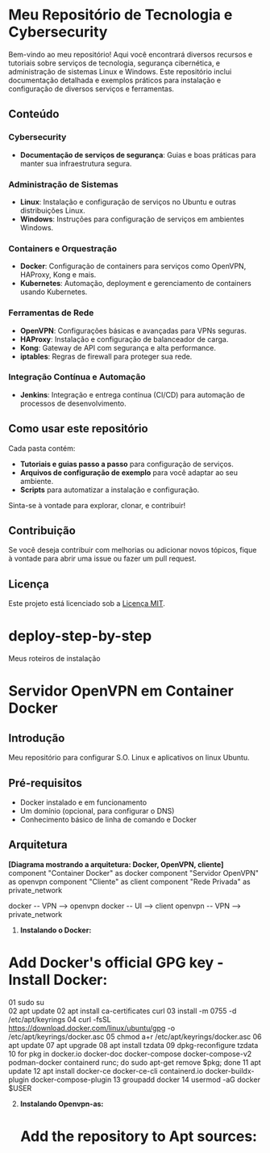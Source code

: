 


# Meu Repositório de Tecnologia e Cybersecurity

Bem-vindo ao meu repositório! Aqui você encontrará diversos recursos e tutoriais sobre serviços de tecnologia, segurança cibernética, e administração de sistemas Linux e Windows. Este repositório inclui documentação detalhada e exemplos práticos para instalação e configuração de diversos serviços e ferramentas.

## Conteúdo

### Cybersecurity
- **Documentação de serviços de segurança**: Guias e boas práticas para manter sua infraestrutura segura.
  
### Administração de Sistemas
- **Linux**: Instalação e configuração de serviços no Ubuntu e outras distribuições Linux.
- **Windows**: Instruções para configuração de serviços em ambientes Windows.

### Containers e Orquestração
- **Docker**: Configuração de containers para serviços como OpenVPN, HAProxy, Kong e mais.
- **Kubernetes**: Automação, deployment e gerenciamento de containers usando Kubernetes.

### Ferramentas de Rede
- **OpenVPN**: Configurações básicas e avançadas para VPNs seguras.
- **HAProxy**: Instalação e configuração de balanceador de carga.
- **Kong**: Gateway de API com segurança e alta performance.
- **iptables**: Regras de firewall para proteger sua rede.

### Integração Contínua e Automação
- **Jenkins**: Integração e entrega contínua (CI/CD) para automação de processos de desenvolvimento.

## Como usar este repositório

Cada pasta contém:
- **Tutoriais e guias passo a passo** para configuração de serviços.
- **Arquivos de configuração de exemplo** para você adaptar ao seu ambiente.
- **Scripts** para automatizar a instalação e configuração.

Sinta-se à vontade para explorar, clonar, e contribuir!

## Contribuição

Se você deseja contribuir com melhorias ou adicionar novos tópicos, fique à vontade para abrir uma issue ou fazer um pull request.

## Licença

Este projeto está licenciado sob a [Licença MIT](LICENSE).

# deploy-step-by-step
Meus roteiros de instalação 

# Servidor OpenVPN em Container Docker

## Introdução
Meu repositório para configurar S.O. Linux e aplicativos on linux Ubuntu.

## Pré-requisitos
* Docker instalado e em funcionamento
* Um domínio (opcional, para configurar o DNS)
* Conhecimento básico de linha de comando e Docker

## Arquitetura
**[Diagrama mostrando a arquitetura: Docker, OpenVPN, cliente]**
component "Container Docker" as docker
component "Servidor OpenVPN" as openvpn
component "Cliente" as client
component "Rede Privada" as private_network

docker -- VPN --> openvpn
docker -- UI --> client
openvpn -- VPN --> private_network

1. **Instalando o Docker:** 

  # Add Docker's official GPG key - Install Docker:
   01  sudo su  
   02  apt update
   02  apt install ca-certificates curl
   03  install -m 0755 -d /etc/apt/keyrings
   04  curl -fsSL https://download.docker.com/linux/ubuntu/gpg -o /etc/apt/keyrings/docker.asc
   05  chmod a+r /etc/apt/keyrings/docker.asc
   06  apt update
   07  apt upgrade
   08  apt install tzdata
   09  dpkg-reconfigure tzdata
   10  for pkg in docker.io docker-doc docker-compose docker-compose-v2 podman-docker containerd runc; do sudo apt-get remove $pkg; done
   11  apt update
   12  apt install docker-ce docker-ce-cli containerd.io docker-buildx-plugin docker-compose-plugin
   13  groupadd docker
   14  usermod -aG docker $USER


2. **Instalando Openvpn-as:**
     
   # Add the repository to Apt sources:
   
